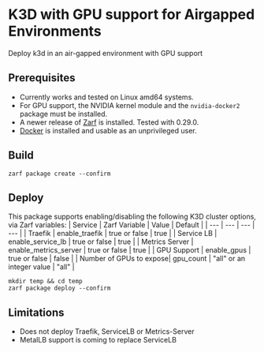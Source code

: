 # K3D with GPU support for Airgapped Environments
Deploy k3d in an air-gapped environment with GPU support

## Prerequisites

- Currently works and tested on Linux amd64 systems.
- For GPU support, the NVIDIA kernel module and the `nvidia-docker2` package must be installed.
- A newer release of [Zarf](https://github.com/defenseunicorns/zarf) is installed. Tested with 0.29.0.
- [Docker](https://docs.docker.com/engine/install/) is installed and usable as an unprivileged user.

## Build

```
zarf package create --confirm
```

## Deploy
This package supports enabling/disabling the following K3D cluster options, via Zarf variables:
| Service | Zarf Variable | Value | Default |
| --- | --- | --- | --- |
| Traefik | enable_traefik | true or false | true |
| Service LB | enable_service_lb | true or false | true |
| Metrics Server | enable_metrics_server | true or false | true |
| GPU Support | enable_gpus | true or false | false |
| Number of GPUs to expose| gpu_count | "all" or an integer value | "all" |

```
mkdir temp && cd temp
zarf package deploy --confirm
```

## Limitations
- Does not deploy Traefik, ServiceLB or Metrics-Server
- MetalLB support is coming to replace ServiceLB
